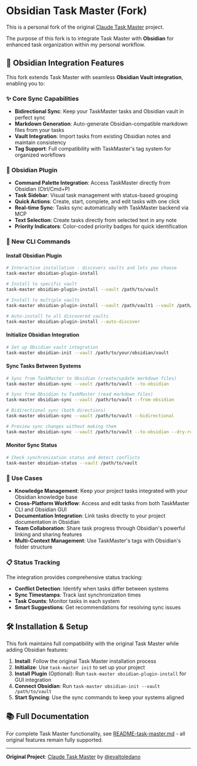 # Obsidian Task Master (Fork)

This is a personal fork of the original [Claude Task Master](https://github.com/eyaltoledano/claude-task-master) project.

The purpose of this fork is to integrate Task Master with **Obsidian** for enhanced task organization within my personal workflow.

## 🔗 Obsidian Integration Features

This fork extends Task Master with seamless **Obsidian Vault integration**, enabling you to:

### ✨ Core Sync Capabilities
- **Bidirectional Sync**: Keep your TaskMaster tasks and Obsidian vault in perfect sync
- **Markdown Generation**: Auto-generate Obsidian-compatible markdown files from your tasks
- **Vault Integration**: Import tasks from existing Obsidian notes and maintain consistency
- **Tag Support**: Full compatibility with TaskMaster's tag system for organized workflows

### 🔌 Obsidian Plugin
- **Command Palette Integration**: Access TaskMaster directly from Obsidian (Ctrl/Cmd+P)
- **Task Sidebar**: Visual task management with status-based grouping
- **Quick Actions**: Create, start, complete, and edit tasks with one click
- **Real-time Sync**: Tasks sync automatically with TaskMaster backend via MCP
- **Text Selection**: Create tasks directly from selected text in any note
- **Priority Indicators**: Color-coded priority badges for quick identification

### 🚀 New CLI Commands

#### Install Obsidian Plugin
```bash
# Interactive installation - discovers vaults and lets you choose
task-master obsidian-plugin-install

# Install to specific vault
task-master obsidian-plugin-install --vault /path/to/vault

# Install to multiple vaults
task-master obsidian-plugin-install --vault /path/vault1 --vault /path/vault2

# Auto-install to all discovered vaults
task-master obsidian-plugin-install --auto-discover
```

#### Initialize Obsidian Integration
```bash
# Set up Obsidian vault integration
task-master obsidian-init --vault /path/to/your/obsidian/vault
```

#### Sync Tasks Between Systems
```bash
# Sync from TaskMaster to Obsidian (create/update markdown files)
task-master obsidian-sync --vault /path/to/vault --to-obsidian

# Sync from Obsidian to TaskMaster (read markdown files)
task-master obsidian-sync --vault /path/to/vault --from-obsidian

# Bidirectional sync (both directions)
task-master obsidian-sync --vault /path/to/vault --bidirectional

# Preview sync changes without making them
task-master obsidian-sync --vault /path/to/vault --to-obsidian --dry-run
```

#### Monitor Sync Status
```bash
# Check synchronization status and detect conflicts
task-master obsidian-status --vault /path/to/vault
```

### 🎯 Use Cases

- **Knowledge Management**: Keep your project tasks integrated with your Obsidian knowledge base
- **Cross-Platform Workflow**: Access and edit tasks from both TaskMaster CLI and Obsidian GUI
- **Documentation Integration**: Link tasks directly to your project documentation in Obsidian
- **Team Collaboration**: Share task progress through Obsidian's powerful linking and sharing features
- **Multi-Context Management**: Use TaskMaster's tags with Obsidian's folder structure

### 📋 Status Tracking

The integration provides comprehensive status tracking:
- **Conflict Detection**: Identify when tasks differ between systems
- **Sync Timestamps**: Track last synchronization times
- **Task Counts**: Monitor tasks in each system
- **Smart Suggestions**: Get recommendations for resolving sync issues

## 🛠 Installation & Setup

This fork maintains full compatibility with the original Task Master while adding Obsidian features:

1. **Install**: Follow the original Task Master installation process
2. **Initialize**: Use `task-master init` to set up your project
3. **Install Plugin** (Optional): Run `task-master obsidian-plugin-install` for GUI integration
4. **Connect Obsidian**: Run `task-master obsidian-init --vault /path/to/vault`
5. **Start Syncing**: Use the sync commands to keep your systems aligned

## 📚 Full Documentation

For complete Task Master functionality, see [README-task-master.md](README-task-master.md) - all original features remain fully supported.

---

**Original Project**: [Claude Task Master](https://github.com/eyaltoledano/claude-task-master) by [@eyaltoledano](https://x.com/eyaltoledano)
